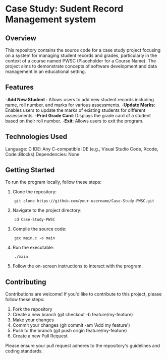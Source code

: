 # Case Study: Sudent Record Management system

## Overview

This repository contains the source code for a case study project focusing on a system for managing student records and grades, particularly in the context of a course named PWSC (Placeholder for a Course Name). The project aims to demonstrate concepts of software development and data management in an educational setting.

## Features

-**Add New Student** : Allows users to add new student records including name, roll number, and marks for various assessments.
-**Update Marks**: Enables users to update the marks of existing students for different assessments.
-**Print Grade Card**: Displays the grade card of a student based on their roll number.
-**Exit**: Allows users to exit the program.

## Technologies Used

Language: C
IDE: Any C-compatible IDE (e.g., Visual Studio Code, Xcode, Code::Blocks)
Dependencies: None

## Getting Started

To run the program locally, follow these steps:

1. Clone the repository:
```
    git clone https://github.com/your-username/Case-Study-PWSC.git
```
2. Navigate to the project directory:
```
    cd Case-Study-PWSC
```
3. Compile the source code:
```
    gcc main.c -o main
```
4. Run the executable:
```
    ./main
```
5. Follow the on-screen instructions to interact with the program.

## Contributing

Contributions are welcome! If you'd like to contribute to this project, please follow these steps:

1. Fork the repository
2. Create a new branch (git checkout -b feature/my-feature)
3. Make your changes
4. Commit your changes (git commit -am 'Add my feature')
5. Push to the branch (git push origin feature/my-feature)
6. Create a new Pull Request

Please ensure your pull request adheres to the repository's guidelines and coding standards.
